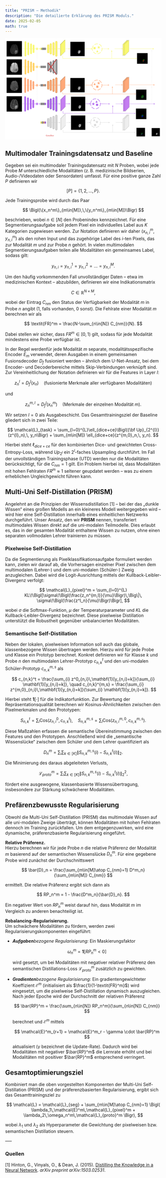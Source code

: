 ```yaml
---
title: "PRISM – Methodik"  
description: "Die detailierte Erklärung des PRISM Moduls."  
date: 2025-02-05  
math: true
---
```


![Allgemeiness Beispiel von PRISM](https://raw.githubusercontent.com/DavidRutkevich/PRISM-Docs/refs/heads/new_figures/Prism%20%7C%20Modul/prism_example_method.webp)

## Multimodaler Trainingsdatensatz und Baseline

Gegeben sei ein multimodaler Trainingsdatensatz mit $N$ Proben, wobei jede Probe $M$ unterschiedliche Modalitäten (z. B. medizinische Bildserien, Audio-/Videodaten oder Sensordaten) umfasst. Für eine positive ganze Zahl $P$ definieren wir

$$
[P] = \{1,2,\dots,P\}.
$$

Jede Trainingsprobe wird durch das Paar 

$$
\Bigl(\{x_n^m\}_{m\in[M]},\,\{y_n^m\}_{m\in[M]}\Bigr)
$$

beschrieben, wobei $n\in[N]$ den Probenindex kennzeichnet. Für eine Segmentierungsaufgabe soll jedem Pixel ein individuelles Label aus $K$ Kategorien zugewiesen werden. Zur Notation definieren wir daher $(x_{n,i}^m,\, y_{n,i}^m)$ als den rohen Input und das zugehörige Label des $i$-ten Pixels, das zur Modalität $m$ und zur Probe $n$ gehört. In vielen multimodalen Segmentierungsaufgaben teilen alle Modalitäten ein gemeinsames Label, sodass gilt:

$$
y_{n,i} = y_{n,i}^1 = y_{n,i}^2 = \dots = y_{n,i}^M.
$$

Um den häufig vorkommenden Fall unvollständiger Daten – etwa im medizinischen Kontext – abzubilden, definieren wir eine Indikationsmatrix

$$
C \in \mathbb{R}^{N\times M},
$$

wobei der Eintrag $C_{nm}$ den Status der Verfügbarkeit der Modalität $m$ in Probe $n$ angibt (1, falls vorhanden, 0 sonst). Die Fehlrate einer Modalität $m$ berechnen wir als

$$
\textit{FR}^m = \frac{N-\sum_{n\in[N]} C_{nm}}{N}.
$$

Dabei stellen wir sicher, dass $\textit{FR}^m \in [0,1)$ gilt, sodass für jede Modalität mindestens eine Probe verfügbar ist.

In der Regel werdenfür jede Modalität $m$ separate, modalitätsspezifische Encoder $E_m$ verwendet, deren Ausgaben in einem gemeinsamen Fusionsdecoder $D_f$ fusioniert werden – ähnlich dem U-Net-Ansatz, bei dem Encoder- und Decoderbereiche mittels Skip-Verbindungen verknüpft sind. Zur Vereinheitlichung der Notation definieren wir für die Features in Layer $l$:

$$
z^l_n = D^l_f(x_n) \quad (\text{fusionierte Merkmale aller verfügbaren Modalitäten})
$$

und

$$
z^{m,l}_n = D^l_f(x^m_n) \quad (\text{Merkmale der einzelnen Modalität } m).
$$

Wir setzen $l=0$ als Ausgabeschicht. Das Gesamttrainingsziel der Baseline gliedert sich in zwei Teile:

$$
\mathcal{L}_{task} = \sum_{l=0}^{L}\ell_{dice+ce}\Bigl({\bf Up}_{2^{l}}(z^{l}_n),\, y_n\Bigr) + \sum_{m\in[M]} \ell_{dice+ce}(z^{m,0}_n,\, y_n).
$$


Hierbei steht $\ell_{dice+ce}$ für den kombinierten Dice- und gewichteten Cross-Entropy-Loss, während $Up_{2^l}$ ein $2^{l}$-faches Upsampling durchführt. Im Fall der unvollständigen Trainingsphase (UTD) werden nur die Modalitäten berücksichtigt, für die $C_{nm} = 1$ gilt.
Ein Problem hierbei ist, dass Modalitäten mit hohen Fehlraten $\textit{FR}^m \approx 1$ seltener geupdatet werden – was zu einem erheblichen Ungleichgewicht führen kann.

## Multi-Uni Self-Distillation (PRISM)

Angelehnt an die Prinzipien der Wissensdistillation [1] – bei der das „dunkle Wissen“ eines großen Modells an ein kleineres Modell weitergegeben wird – wird hier eine Self-Distillation innerhalb eines einheitlichen Netzwerks durchgeführt. Unser Ansatz, den wir **PRISM** nennen, transferiert multimodales Wissen direkt auf die uni-modalen Teilmodelle. Dies erlaubt es, das in der gesamten Modalität enthaltene Wissen zu nutzen, ohne einen separaten vollmodalen Lehrer trainieren zu müssen.

### Pixelweise Self-Distillation

Da die Segmentierung als Pixelklassifikationsaufgabe formuliert werden kann, zielen wir darauf ab, die Vorhersagen einzelner Pixel zwischen dem multimodalen (Lehrer-) und dem uni-modalen (Schüler-) Zweig anzugleichen. Dabei wird die Logit-Ausrichtung mittels der Kullback-Leibler-Divergenz verfolgt:

$$
\mathcal{L}_{pixel}^m = \sum_{l=0}^{L} KL\!\Bigl[\sigma\!\Bigl(\frac{z_n^{m,l}}{\mu}\Bigr)\,\Big\|\, \sigma\!\Bigl(\frac{z^l_n}{\mu}\Bigr)\Bigr],
$$

wobei $\sigma$ die Softmax-Funktion, $\mu$ der Temperaturparameter und $KL$ die Kullback-Leibler-Divergenz bezeichnet. Diese pixelweise Distillation unterstützt die Robustheit gegenüber unbalancierten Modalitäten.

### Semantische Self-Distillation

Neben der lokalen, pixelweisen Information soll auch das globale, klassenbezogene Wissen übertragen werden. Hierzu wird für jede Probe und Klasse ein Prototyp berechnet. Konkret definieren wir für Klasse $k$ und Probe $n$ den multimodalen Lehrer-Prototyp $c_{n,k}^t$ und den uni-modalen Schüler-Prototyp $c_{n,k}^{m,s}$ als

$$
c_{n,k}^t = \frac{\sum_{i} z^0_{n,i}\,\mathbf{1}[y_{n,i}=k]}{\sum_{i} \mathbf{1}[y_{n,i}=k]}, \quad
c_{n,k}^{m,s} = \frac{\sum_{i} z^{m,0}_{n,i}\,\mathbf{1}[y_{n,i}=k]}{\sum_{i} \mathbf{1}[y_{n,i}=k]}.
$$

Hierbei steht $\mathbf{1}[\cdot]$ für die Indikatorfunktion. Zur Bewertung der Repräsentationsqualität berechnen wir Kosinus-Ähnlichkeiten zwischen den Pixelmerkmalen und den Prototypen:

$$
S^t_{n,k} = \sum_i \text{Cos}\bigl(z^0_{n,i},\, c^t_{n,k}\bigr), \quad
S^{m,s}_{n,k} = \sum_i \text{Cos}\bigl(z^{m,0}_{n,i},\, c^{m,s}_{n,k}\bigr).
$$

Diese Maßzahlen erfassen die semantische Übereinstimmung zwischen den Features und den Prototypen. Anschließend wird die „semantische Wissenslücke“ zwischen dem Schüler und dem Lehrer quantifiziert als

$$
D^m_n = \sum_i \sum_{k\in[K]} \left\| S^{m,s}_{n,k}(i)-S^t_{n,k}(i) \right\|_2.
$$

Die Minimierung des daraus abgeleiteten Verlusts,

$$
\mathcal{L}_{proto}^m = \sum_i \sum_{k\in[K]} \left\| S^{m,s}_{n,k}(i)-S^t_{n,k}(i) \right\|_2^2,
$$

fördert eine ausgewogene, klassenbasierte Wissensübertragung, insbesondere zur Stärkung schwächerer Modalitäten.

## Prefärenzbewusste Regularisierung

Obwohl die Multi-Uni Self-Distillation (PRISM) das multimodale Wissen auf alle uni-modalen Zweige überträgt, können Modalitäten mit hohen Fehlraten dennoch im Training zurückfallen. Um dem entgegenzuwirken, wird eine dynamische, präferenzbasierte Regularisierung eingeführt.

**Relative Präferenz.**  
Hierzu berechnen wir für jede Probe $n$ die relative Präferenz der Modalität $m$ basierend auf der semantischen Wissenslücke $D^m_n$. Für eine gegebene Probe wird zunächst der Durchschnittswert

$$
\bar{D}_n = \frac{\sum_{m\in[M]\atop C_{nm}=1} D^m_n}{\sum_{m\in[M]} C_{nm}}
$$

ermittelt. Die relative Präferenz ergibt sich dann als

$$
RP_n^m = 1 - \frac{D^m_n}{\bar{D}_n}.
$$

Ein negativer Wert von $RP_n^m$ weist darauf hin, dass Modalität $m$ im Vergleich zu anderen benachteiligt ist.

**Rebalancing-Regularisierung.**  
Um schwächere Modalitäten zu fördern, werden zwei Regularisierungskomponenten eingeführt:

- ***Aufgaben****bezogene Regularisierung:* Ein Maskierungsfaktor 

  $$
  \omega_n^m = \mathbf{1}[RP_n^m < 0]
  $$

  wird gesetzt, um bei Modalitäten mit negativer relativer Präferenz den semantischen Distillations-Loss $\mathcal{L}_{proto}^m$ zusätzlich zu gewichten.

- ***Gradienten****bezogene Regularisierung:* Ein gradientengewichteter Koeffizient $\mathcal{E}^m$ (initialisiert als $\frac{1}{1-\textit{FR}^m}$) wird eingesetzt, um die pixelweise Self-Distillation dynamisch auszugleichen. Nach jeder Epoche wird der Durchschnitt der relativen Präferenz

  $$
  \bar{RP}^m = \frac{\sum_{n\in[N]} RP_n^m}{\sum_{n\in[N]} C_{nm}}
  $$

  berechnet und $\mathcal{E}^m$ mittels

  $$
  \mathcal{E}^m_{r+1} = \mathcal{E}^m_r - \gamma \cdot \bar{RP}^m
  $$

  aktualisiert ($\gamma$ bezeichnet die Update-Rate). Dadurch wird bei Modalitäten mit negativer $\bar{RP}^m$ die Lernrate erhöht und bei Modalitäten mit positiver $\bar{RP}^m$ entsprechend verringert.

## Gesamtoptimierungsziel

Kombiniert man die oben vorgestellten Komponenten der Multi-Uni Self-Distillation (PRISM) und der präferenzbasierten Regularisierung, ergibt sich das Gesamttrainingsziel zu

$$
\mathcal{L} = \mathcal{L}_{seg} + \sum_{m\in[M]\atop C_{nm}=1} \Bigl( \lambda_1\,\mathcal{E}^m\,\mathcal{L}_{pixel}^m + \lambda_2\,\omega_n^m\,\mathcal{L}_{proto}^m \Bigr),
$$

wobei $\lambda_1$ und $\lambda_2$ als Hyperparameter die Gewichtung der pixelweisen bzw. semantischen Distillation steuern.


–––
### Quellen

[1] Hinton, G., Vinyals, O., & Dean, J. (2015). [Distilling the Knowledge in a Neural Network](https://arxiv.org/abs/1503.02531). *arXiv preprint arXiv:1503.02531*.